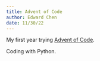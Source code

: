```yaml
---
title: Advent of Code
author: Edward Chen
date: 11/30/22
---
```


My first year trying [Advent of Code](https://adventofcode.com/).

Coding with Python.
